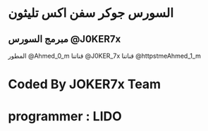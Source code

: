 #  السورس جوكر سفن اكس تليثون 

##  مبرمج السورس @J0KER7x
المطور @Ahmed_0_m
قناتنا @J0KER_7x
قناتنا @httpstmeAhmed_1_m


# Coded By JOKER7x Team
# programmer : LIDO

